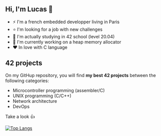 ## Hi, I'm Lucas 👋

- ⚡ I'm a french embedded developper living in Paris
- ⭐ I'm looking for a job with new challenges
- 🔭 I'm actually studying in 42 school (level 20.04)
- 🚀 I'm currently working on a heap memory allocator
- ❤️ In love with C language

## 42 projects

On my GitHup repository, you will find **my best 42 projects** between the following categories:  

- Microcontroller programming (assembler/C)  
- UNIX programming (C/C++)  
- Network architecture  
- DevOps  

Take a look :thumbsup:

[![Top Langs](https://github-readme-stats.vercel.app/api/top-langs/?username=anuraghazra)](https://github.com/anuraghazra/github-readme-stats)











<!--
**llefranc/llefranc** is a ✨ _special_ ✨ repository because its `README.md` (this file) appears on your GitHub profile.

Here are some ideas to get you started:

- 🔭 I’m currently working on ...
- 🌱 I’m currently learning ...
- 👯 I’m looking to collaborate on ...
- 🤔 I’m looking for help with ...
- 💬 Ask me about ...
- 📫 How to reach me: ...
- 😄 Pronouns: ...
- ⚡ Fun fact: ...
-->
